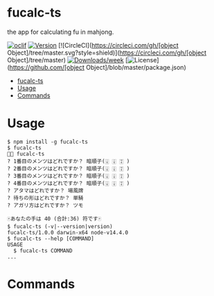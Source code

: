 fucalc-ts
=========

the app for calculating fu in mahjong.

[![oclif](https://img.shields.io/badge/cli-oclif-brightgreen.svg)](https://oclif.io)
[![Version](https://img.shields.io/npm/v/fucalc-ts.svg)](https://npmjs.org/package/fucalc-ts)
[![CircleCI](https://circleci.com/gh/[object Object]/tree/master.svg?style=shield)](https://circleci.com/gh/[object Object]/tree/master)
[![Downloads/week](https://img.shields.io/npm/dw/fucalc-ts.svg)](https://npmjs.org/package/fucalc-ts)
[![License](https://img.shields.io/npm/l/fucalc-ts.svg)](https://github.com/[object Object]/blob/master/package.json)

<!-- toc -->
- [fucalc-ts](#fucalc-ts)
- [Usage](#usage)
- [Commands](#commands)
<!-- tocstop -->
# Usage
<!-- usage -->
```sh-session
$ npm install -g fucalc-ts
$ fucalc-ts
🐑🌙 fucalc-ts
? 1番目のメンツはどれですか？ 暗順子(🀈 🀉 🀊 )
? 2番目のメンツはどれですか？ 暗順子(🀈 🀉 🀊 )
? 3番目のメンツはどれですか？ 暗順子(🀈 🀉 🀊 )
? 4番目のメンツはどれですか？ 暗順子(🀈 🀉 🀊 )
? アタマはどれですか？ 場風牌
? 待ちの形はどれですか？ 単騎
? アガリ方はどれですか？ ツモ

🀄️あなたの手は 40 (合計:36) 符です🀄️
$ fucalc-ts (-v|--version|version)
fucalc-ts/1.0.0 darwin-x64 node-v14.4.0
$ fucalc-ts --help [COMMAND]
USAGE
  $ fucalc-ts COMMAND
...
```
<!-- usagestop -->
# Commands
<!-- commands -->

<!-- commandsstop -->
